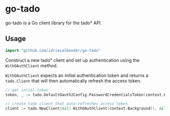 # go-tado

go-tado is a Go client library for the tado° API.

## Usage

```go
import "github.com/idriesalbender/go-tado"
```

Construct a new tado° client and set up authentication using the `WithOAuthClient` method.

`WithOAuthClient` expects an initial authentication token and returns a `tado.Client` that will then automatically refresh the access token.

```go
// get intial token
token, _ := tado.DefaultOauth2Config.PasswordCredentialsToken(context.Background(), "username", "password")

// create tado client that auto-refreshes access token
client := tado.NewClient(nil).WithOAuthClient(context.Background(), nil, token)
```
